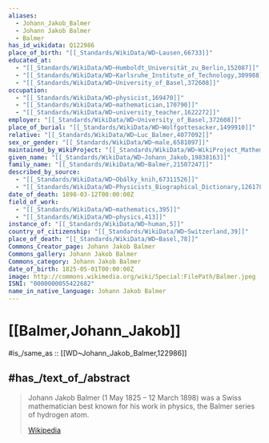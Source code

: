 ```yaml
---
aliases:
  - Johann_Jakob_Balmer
  - Johann Jakob Balmer
  - Balmer
has_id_wikidata: Q122986
place_of_birth: "[[_Standards/WikiData/WD~Lausen,66733]]"
educated_at:
  - "[[_Standards/WikiData/WD~Humboldt_Universität_zu_Berlin,152087]]"
  - "[[_Standards/WikiData/WD~Karlsruhe_Institute_of_Technology,309988]]"
  - "[[_Standards/WikiData/WD~University_of_Basel,372608]]"
occupation:
  - "[[_Standards/WikiData/WD~physicist,169470]]"
  - "[[_Standards/WikiData/WD~mathematician,170790]]"
  - "[[_Standards/WikiData/WD~university_teacher,1622272]]"
employer: "[[_Standards/WikiData/WD~University_of_Basel,372608]]"
place_of_burial: "[[_Standards/WikiData/WD~Wolfgottesacker,1499910]]"
relative: "[[_Standards/WikiData/WD~Luc_Balmer,4077092]]"
sex_or_gender: "[[_Standards/WikiData/WD~male,6581097]]"
maintained_by_WikiProject: "[[_Standards/WikiData/WD~WikiProject_Mathematics,8487137]]"
given_name: "[[_Standards/WikiData/WD~Johann_Jakob,19838163]]"
family_name: "[[_Standards/WikiData/WD~Balmer,21507247]]"
described_by_source:
  - "[[_Standards/WikiData/WD~Obálky_knih,67311526]]"
  - "[[_Standards/WikiData/WD~Physicists_Biographical_Dictionary,126178049]]"
date_of_death: 1898-03-12T00:00:00Z
field_of_work:
  - "[[_Standards/WikiData/WD~mathematics,395]]"
  - "[[_Standards/WikiData/WD~physics,413]]"
instance_of: "[[_Standards/WikiData/WD~human,5]]"
country_of_citizenship: "[[_Standards/WikiData/WD~Switzerland,39]]"
place_of_death: "[[_Standards/WikiData/WD~Basel,78]]"
Commons_Creator_page: Johann Jakob Balmer
Commons_gallery: Johann Jakob Balmer
Commons_category: Johann Jakob Balmer
date_of_birth: 1825-05-01T00:00:00Z
image: http://commons.wikimedia.org/wiki/Special:FilePath/Balmer.jpeg
ISNI: "0000000055422682"
name_in_native_language: Johann Jakob Balmer
---
```


# [[Balmer,Johann_Jakob]] 

#is_/same_as :: [[WD~Johann_Jakob_Balmer,122986]] 

## #has_/text_of_/abstract 

> Johann Jakob Balmer (1 May 1825 – 12 March 1898) was a Swiss mathematician 
> best known for his work in physics, the Balmer series of hydrogen atom.
>
> [Wikipedia](https://en.wikipedia.org/wiki/Johann%20Jakob%20Balmer) 

